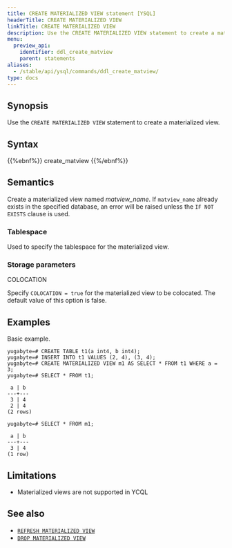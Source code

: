 ```yaml
---
title: CREATE MATERIALIZED VIEW statement [YSQL]
headerTitle: CREATE MATERIALIZED VIEW
linkTitle: CREATE MATERIALIZED VIEW
description: Use the CREATE MATERIALIZED VIEW statement to create a materialized view.
menu:
  preview_api:
    identifier: ddl_create_matview
    parent: statements
aliases:
  - /stable/api/ysql/commands/ddl_create_matview/
type: docs
---
```


## Synopsis

Use the `CREATE MATERIALIZED VIEW` statement to create a materialized view.

## Syntax

{{%ebnf%}}
  create_matview
{{%/ebnf%}}

## Semantics

Create a materialized view named *matview_name*. If `matview_name` already exists in the specified database, an error will be raised unless the `IF NOT EXISTS` clause is used.

### Tablespace

Used to specify the tablespace for the materialized view.

### Storage parameters

COLOCATION

Specify `COLOCATION = true` for the materialized view to be colocated. The default value of this option is false.

## Examples

Basic example.

```plpgsql
yugabyte=# CREATE TABLE t1(a int4, b int4);
yugabyte=# INSERT INTO t1 VALUES (2, 4), (3, 4);
yugabyte=# CREATE MATERIALIZED VIEW m1 AS SELECT * FROM t1 WHERE a = 3;
yugabyte=# SELECT * FROM t1;
```

```output
 a | b
---+---
 3 | 4
 2 | 4
(2 rows)
```

```plpgsql
yugabyte=# SELECT * FROM m1;
```

```output
 a | b
---+---
 3 | 4
(1 row)
```

## Limitations

- Materialized views are not supported in YCQL

## See also

- [`REFRESH MATERIALIZED VIEW`](../ddl_refresh_matview)
- [`DROP MATERIALIZED VIEW`](../ddl_drop_matview)

